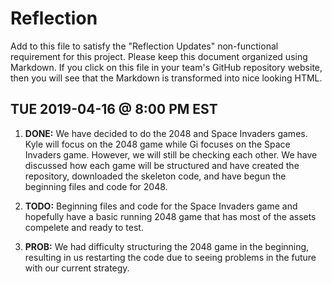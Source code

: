 # Reflection

Add to this file to satisfy the "Reflection Updates" non-functional requirement
for this project. Please keep this document organized using Markdown. If you
click on this file in your team's GitHub repository website, then you will see
that the Markdown is transformed into nice looking HTML.

## TUE 2019-04-16 @ 8:00 PM EST

1. **DONE:** We have decided to do the 2048 and Space Invaders games. Kyle will
   focus on the 2048 game while Gi focuses on the Space Invaders game. However, we
   will still be checking each other. We have discussed how each game will be
   structured and have created the repository, downloaded the skeleton code, and
   have begun the beginning files and code for 2048.

2. **TODO:** Beginning files and code for the Space Invaders game and hopefully
   have a basic running 2048 game that has most of the assets compelete and ready
   to test.

3. **PROB:** We had difficulty structuring the 2048 game in the beginning, resulting
   in us restarting the code due to seeing problems in the future with our current
   strategy.